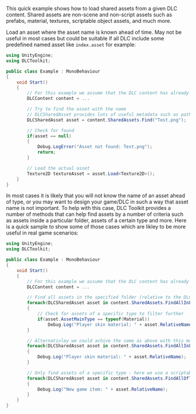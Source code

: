 ﻿This quick example shows how to load shared assets from a given DLC content.
Shared assets are non-scene and non-script assets such as prefabs, material, textures, scriptable object assets, and much more.  

Load an asset where the asset name is known ahead of time. May not be useful in most cases but could be suitable if all DLC include some predefined named asset like `index.asset` for example:

```cs
using UnityEngine;
using DLCToolkit;

public class Example : MonoBehaviour
{
	void Start()
	{
		// For this example we assume that the DLC content has already been loaded
		DLCContent content = ...

		// Try to find the asset with the name
		// DLCSharedAsset provides lots of useful metadata such as path, extension, type and more
		DLCSharedAsset asset = content.SharedAssets.Find("Test.png");

		// Check for found
		if(asset == null)
		{
			Debug.LogError("Asset not found: Test.png");
			return;
		}

		// Load the actual asset
		Texture2D textureAsset = asset.Load<Texture2D>();
	}
}
```

In most cases it is likely that you will not know the name of an asset ahead of type, or you may want to design your game/DLC in such a way that asset name is not important. 
To help with this case, DLC Toolkit provides a number of methods that can help find assets by a number of criteria such as assets inside a particular folder, assets of a certain type and more.
Here is a quick sample to show some of those cases which are likley to be more useful in real game scenarios:

```cs
using UnityEngine;
using DLCToolkit;

public class Example : MonoBehaviour
{
	void Start()
	{
		// For this example we assume that the DLC content has already been loaded
		DLCContent content = ...

		// Find all assets in the specified folder (relative to the DLC root folder)
		foreach(DLCSharedAsset asset in content.SharedAssets.FindAllInFolder("Character/PlayerSkins"))
		{
			// Check for assets of a specific type to filter further
			if(asset.AssetMainType == typeof(Material))
				Debug.Log("Player skin material: " + asset.RelativeName);
		}

		// Alternativley we could achive the same as above with this method
		foreach(DLCSharedAsset asset in content.SharedAssets.FindAllInFolderWithExtension("Character/PlayerSkins", ".mat"))
		{
			Debug.Log("Player skin material: " + asset.RelativeName);
		}

		// Only find assets of a specific type - here we use a scriptable object as the type since it is a common and recommended approach for storing new game items
		foreach(DLCSharedAsset asset in content.SharedAssets.FindAllOfType<MyScriptableItem>())
		{
			Debug.Log("New game item: " + asset.RelativeName);
		}
	}
}
```